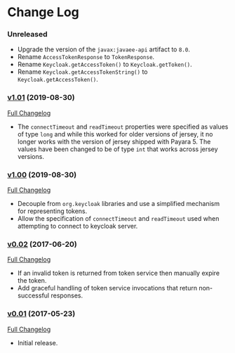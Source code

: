 # Change Log

### Unreleased

* Upgrade the version of the `javax:javaee-api` artifact to `8.0`.
* Rename `AccessTokenResponse` to `TokenResponse`.
* Rename `Keycloak.getAccessToken()` to `Keycloak.getToken()`.
* Rename `Keycloak.getAccessTokenString()` to `Keycloak.getAccessToken()`.

### [v1.01](https://github.com/realityforge/keycloak-jaxrs-client-authfilter/tree/v1.01) (2019-08-30)
[Full Changelog](https://github.com/realityforge/keycloak-jaxrs-client-authfilter/compare/v1.00...v1.01)

* The `connectTimeout` and `readTimeout` properties were specified as values of type `long` and while this worked for older versions of jersey, it no longer works with the version of jersey shipped with Payara 5. The values have been changed to be of type `int` that works across jersey versions.

### [v1.00](https://github.com/realityforge/keycloak-jaxrs-client-authfilter/tree/v1.00) (2019-08-30)
[Full Changelog](https://github.com/realityforge/keycloak-jaxrs-client-authfilter/compare/v0.2...v1.00)

* Decouple from `org.keycloak` libraries and use a simplified mechanism for representing tokens.
* Allow the specification of `connectTimeout` and `readTimeout` used when attempting to connect to keycloak server.

### [v0.02](https://github.com/realityforge/keycloak-jaxrs-client-authfilter/tree/v0.02) (2017-06-20)
[Full Changelog](https://github.com/realityforge/keycloak-jaxrs-client-authfilter/compare/v0.01...v0.02)

* If an invalid token is returned from token service then manually expire the token.
* Add graceful handling of token service invocations that return non-successful responses.

### [v0.01](https://github.com/realityforge/keycloak-jaxrs-client-authfilter/tree/v0.01) (2017-05-23)
[Full Changelog](https://github.com/realityforge/keycloak-jaxrs-client-authfilter/compare/2f4de506384500d535a86ba282d7e082db59936b...v0.01)

* Initial release.
